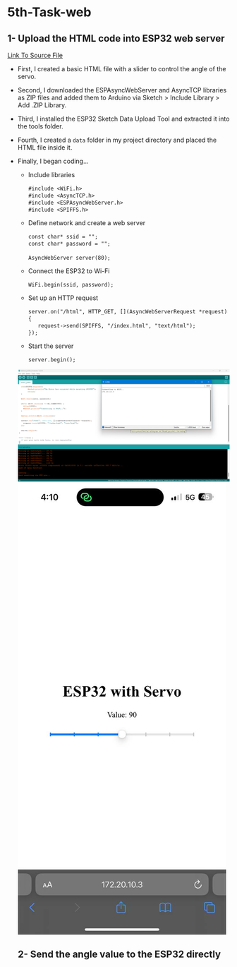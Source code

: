 # 5th-Task-web

## 1- Upload the HTML code into ESP32 web server
[Link To Source File](sketch_jul30a.ino)
- First, I created a basic HTML file with a slider to control the angle of the servo.
- Second, I downloaded the ESPAsyncWebServer and AsyncTCP libraries as ZIP files and added them to Arduino via Sketch > Include Library > Add .ZIP Library.
- Third, I installed the ESP32 Sketch Data Upload Tool and extracted it into the tools folder.
- Fourth, I created a `data` folder in my project directory and placed the HTML file inside it.
- Finally, I began coding...
  - Include libraries
    ```
    #include <WiFi.h>
    #include <AsyncTCP.h>
    #include <ESPAsyncWebServer.h>
    #include <SPIFFS.h>
    ```
  - Define network and create a web server
    ```
    const char* ssid = "";
    const char* password = "";
     
    AsyncWebServer server(80);
    ```
  - Connect the ESP32 to Wi-Fi
    ```
    WiFi.begin(ssid, password);
    ```
  - Set up an HTTP request
    ```
    server.on("/html", HTTP_GET, [](AsyncWebServerRequest *request){
       request->send(SPIFFS, "/index.html", "text/html");
    });
    ```
  - Start the server
    ```
    server.begin();
    ```
    
  ![](imgs/task5.png)
  ![](imgs/task5-1.jpg)


  ## 2- Send the angle value to the ESP32 directly 
    
    
